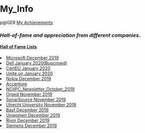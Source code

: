 # My_Info
p@GER
<a href="https://pager5cx415cx415cx69.github.io/My_Info/achievement/">My Achievements</a>
<p><h3><b><i>Hall-of-fame and appreciation from different companies.</i></b></h3></p>
<p><h4><u>Hall of Fame Lists</u></h4></p>
<p>
	<li> <a href="https://portal.msrc.microsoft.com/en-us/security-guidance/researcher-acknowledgments-online-services?rtc=1">Microsoft December 2019</a></li>
	<li> <a href="">Dell January 2020(Bugcrowd)</a></li>
	<li> <a href="https://cert.europa.eu/cert/newsletter/en/latest_HallOfFame_.html">CertEU January 2020</a></li>
	<li> <a href="https://unite.un.org/content/hall-fame">Unite.un January 2020</a></li>
	<li> <a href="https://www.nokia.com/responsible-disclosure/">Nokia December 2019</a></li>
	<li> <a href="https://www.linkedin.com/posts/avishek-nayal-093476189_bugbounty-pentesting-ethicalhacking-activity-6620910805972025344-C0pO">Accenture</a></li>
	<li> <a href="https://www.nciipc.gov.in/documents/NCIIPC_Newsletter_Oct19.pdf">NCIIPC_Newsletter_October_2019</a></li>
	<li> <a href="https://orged.de/bug-bountry/hall-of-fame">Orged November 2019</a></li>
	<li> <a href="https://community.sonarsource.com/t/responsible-vulnerability-disclosure/9317">SonarSource November 2019</a></li>
	<li> <a href="https://www.uu.nl/en/node/1599/hall-of-fame-responsible-disclosure">Utrecht University November 2019</a></li>
	<li> <a href="https://www.basf.com/global/en/legal/responsible-disclosure-statement.html">Basf December 2019</a></li>
	<li> <a href="https://www.unwomen.org/en/about-the-website/information-security/reporting-a-cyber-security-issue#Hall-of-fame">Unwomen December 2019</a></li>
	<li> <a href="https://www.linkedin.com/posts/avishek-nayal-093476189_appreciation-rivm-activity-6610186440536092672-2q1h/">Rivm December 2019</a></li>
	<li> <a href="https://new.siemens.com/global/en/products/services/cert/hall-of-thanks.html">Siemens December 2019</a></li>
</p>				

<!DOCTYPE html>
<html lang="en" dir="ltr">
  <head>
    <meta charset="utf-8">
    <title></title>
    <link rel="stylesheet" href="https://use.fontawesome.com/releases/v5.4.1/css/all.css">
	  <style>
	  	body{
  padding: 0;
  margin: 0;
}
.middle{
  position: absolute;
  top: 50%;
  transform: translateY(-50%);
  width: 100%;
  text-align: center;
}
.btn{
  display: inline-block;
  width: 90px;
  height: 90px;
  background: #f1f1f1;
  margin: 10px;
  border-radius: 30%;
  box-shadow: 0 5px 15px -5px #00000070;
  color: #3498db;
  overflow: hidden;
  position: relative;
}
.btn i{
  line-height: 90px;
  font-size: 6px;
  transition: 0.2s linear;
}
.btn:hover i{
  transform: scale(1.3);
  color: #f1f1f1;
}
.btn::before{
  content: "";
  position: absolute;
  width: 120%;
  height: 120%;
  background: #3498db;
  transform: rotate(45deg);
  left: -110%;
  top: 90%;
}
.btn:hover::before{
  animation: aaa 0.7s 1;
  top: -10%;
  left: -10%;
}
@keyframes aaa {
  0%{
    left: -110%;
    top: 90%;
  }50%{
    left: 10%;
    top: -30%;
  }100%{
    top: -10%;
    left: -10%;
  }
}

	  </style>
  </head>
  <body>
    <div class="middle">
      <a class="btn" href="#">
        <i class="fab fa-facebook-f"></i>
      </a>
      <a class="btn" href="#">
        <i class="fab fa-twitter"></i>
      </a>
      <a class="btn" href="#">
        <i class="fab fa-google"></i>
      </a>
      <a class="btn" href="#">
        <i class="fab fa-instagram"></i>
      </a>
      <a class="btn" href="#">
        <i class="fab fa-youtube"></i>
      </a>
    </div>
  </body>
</html>
